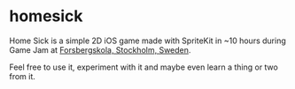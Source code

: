 # homesick
Home Sick is a simple 2D iOS game made with SpriteKit in ~10 hours during Game Jam at [Forsbergskola, Stockholm, Sweden](http://www.forsbergsskola.se/).

Feel free to use it, experiment with it and maybe even learn a thing or two from it.

